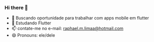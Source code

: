 ### Hi there 👋

- 🔭 Buscando oportunidade para trabalhar com apps mobile em flutter
- 🌱 Estudando Flutter
- 📫 contate-me no e-mail: raphael.m.limaa@hotmail.com
- 😄 Pronouns: ele/dele
